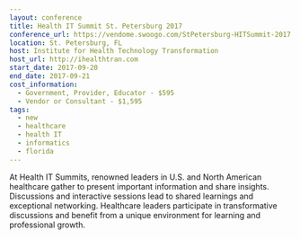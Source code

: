 ```yaml
---
layout: conference
title: Health IT Summit St. Petersburg 2017
conference_url: https://vendome.swoogo.com/StPetersburg-HITSummit-2017
location: St. Petersburg, FL
host: Institute for Health Technology Transformation
host_url: http://ihealthtran.com
start_date: 2017-09-20
end_date: 2017-09-21
cost_information:
  - Government, Provider, Educator - $595
  - Vendor or Consultant - $1,595
tags:
  - new
  - healthcare
  - health IT
  - informatics
  - florida
---
```


At Health IT Summits, renowned leaders in U.S. and North American healthcare gather to present important information and share insights. Discussions and interactive sessions lead to shared learnings and exceptional networking. Healthcare leaders participate in transformative discussions and benefit from a unique environment for learning and professional growth.
